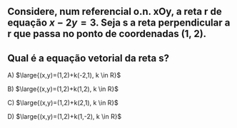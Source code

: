 ## Considere, num referencial o.n. xOy, a reta r de equação $x-2y=3$. Seja s a reta perpendicular a r que passa no ponto de coordenadas (1, 2).
## Qual é a equação vetorial da reta s?

A) $\large{(x,y)=(1,2)+k(-2,1), k \in R}$

B) $\large{(x,y)=(1,2)+k(1,2), k \in R}$

C) $\large{(x,y)=(1,2)+k(2,1), k \in R}$

D) $\large{(x,y)=(1,2)+k(1,-2), k \in R}$

